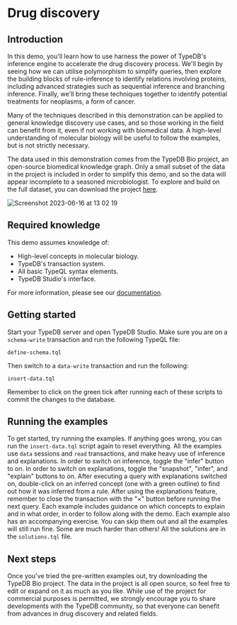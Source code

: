 # Drug discovery

## Introduction

In this demo, you'll learn how to use harness the power of TypeDB's inference engine to accelerate the drug discovery
process. We'll begin by seeing how we can utilise polymorphism to simplify queries, then explore the building blocks of
rule-inference to identify relations involving proteins, including advanced strategies such as sequential inference and
branching inference. Finally, we'll bring these techniques together to identify potential treatments for neoplasms, a
form of cancer.

Many of the techniques described in this demonstration can be applied to general knowledge discovery use cases, and so
those working in the field can benefit from it, even if not working with biomedical data. A high-level understanding of
molecular biology will be useful to follow the examples, but is not strictly necessary.

The data used in this demonstration comes from the TypeDB Bio project, an open-source biomedical knowledge graph. Only a
small subset of the data in the project is included in order to simplify this demo, and so the data will appear
incomplete to a seasoned microbiologist. To explore and build on the full dataset, you can download the project
[here](https://github.com/typedb-osi/typedb-bio).

![Screenshot 2023-06-16 at 13 02 19](https://github.com/james-whiteside/typedb-examples/assets/117453030/f601ae73-1e43-455e-b7c1-226ce453967d)

## Required knowledge

This demo assumes knowledge of:

- High-level concepts in molecular biology.
- TypeDB's transaction system.
- All basic TypeQL syntax elements.
- TypeDB Studio's interface.

For more information, please see our [documentation](https://docs.vaticle.com/docs/general/introduction).

## Getting started

Start your TypeDB server and open TypeDB Studio. Make sure you are on a `schema-write` transaction and run the following
TypeQL file:

```define-schema.tql```

Then switch to a `data-write` transaction and run the following:

```insert-data.tql```

Remember to click on the green tick after running each of these scripts to commit the changes to the database.

## Running the examples

To get started, try running the examples. If anything goes wrong, you can run the `insert-data.tql` script again to
reset everything. All the examples use `data` sessions and `read` transactions, and make heavy use of inference and
explanations. In order to switch on inference, toggle the "infer" button to on. In order to switch on explanations,
toggle the "snapshot", "infer", and "explain" buttons to on. After executing a query with explanations switched on,
double-click on an inferred concept (one with a green outline) to find out how it was inferred from a rule. After using
the explanations feature, remember to close the transaction with the "×" button before running the next query. Each
example includes guidance on which concepts to explain and in what order, in order to follow along with the demo. Each
example also has an accompanying exercise. You can skip them out and all the examples will still run fine. Some are much
harder than others! All the solutions are in the `solutions.tql` file.

## Next steps

Once you've tried the pre-written examples out, try downloading the TypeDB Bio project. The data in the project is all
open source, so feel free to edit or expand on it as much as you like. While use of the project for commercial purposes
is permitted, we strongly encourage you to share developments with the TypeDB community, so that everyone can benefit
from advances in drug discovery and related fields.
